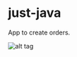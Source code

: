 # just-java
App to create orders.

![alt tag](https://github.com/zurche/osm-droid-example/blob/master/sc.png)
